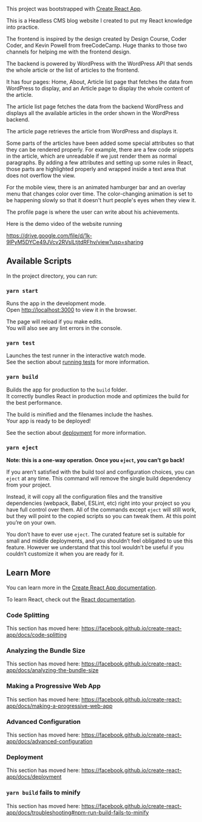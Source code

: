 This project was bootstrapped with [Create React App](https://github.com/facebook/create-react-app).

This is a Headless CMS blog website I created to put my React knowledge into practice.

The frontend is inspired by the design created by Design Course, Coder Coder, and Kevin Powell from freeCodeCamp. Huge thanks to those two channels for helping me with the frontend design.

The backend is powered by WordPress with the WordPress API that sends the whole article or the list of articles to the frontend.

It has four pages: Home, About,  Article list page that fetches the data from WordPress to display, and an Article page to display the whole content of the article.

The article list page fetches the data from the backend WordPress and displays all the available articles in the order shown in the WordPress backend.

The article page retrieves the article from WordPress and displays it.

Some parts of the articles have been added some special attributes so that they can be rendered properly. For example, there are a few code snippets in the article, which are unreadable if we just render them as normal paragraphs. By adding a few attributes and setting up some rules in React, those parts are highlighted properly and wrapped inside a text area that does not overflow the view.

For the mobile view, there is an animated hamburger bar and an overlay menu that changes color over time. The color-changing animation is set to be happening slowly so that it doesn't hurt people's eyes when they view it.

The profile page is where the user can write about his achievements.

Here is the demo video of the website running

https://drive.google.com/file/d/1k-9lPyM5DYCe49JVcv2RVslLtjtdRFhv/view?usp=sharing



## Available Scripts

In the project directory, you can run:

### `yarn start`

Runs the app in the development mode.<br />
Open [http://localhost:3000](http://localhost:3000) to view it in the browser.

The page will reload if you make edits.<br />
You will also see any lint errors in the console.

### `yarn test`

Launches the test runner in the interactive watch mode.<br />
See the section about [running tests](https://facebook.github.io/create-react-app/docs/running-tests) for more information.

### `yarn build`

Builds the app for production to the `build` folder.<br />
It correctly bundles React in production mode and optimizes the build for the best performance.

The build is minified and the filenames include the hashes.<br />
Your app is ready to be deployed!

See the section about [deployment](https://facebook.github.io/create-react-app/docs/deployment) for more information.

### `yarn eject`

**Note: this is a one-way operation. Once you `eject`, you can’t go back!**

If you aren’t satisfied with the build tool and configuration choices, you can `eject` at any time. This command will remove the single build dependency from your project.

Instead, it will copy all the configuration files and the transitive dependencies (webpack, Babel, ESLint, etc) right into your project so you have full control over them. All of the commands except `eject` will still work, but they will point to the copied scripts so you can tweak them. At this point you’re on your own.

You don’t have to ever use `eject`. The curated feature set is suitable for small and middle deployments, and you shouldn’t feel obligated to use this feature. However we understand that this tool wouldn’t be useful if you couldn’t customize it when you are ready for it.

## Learn More

You can learn more in the [Create React App documentation](https://facebook.github.io/create-react-app/docs/getting-started).

To learn React, check out the [React documentation](https://reactjs.org/).

### Code Splitting

This section has moved here: https://facebook.github.io/create-react-app/docs/code-splitting

### Analyzing the Bundle Size

This section has moved here: https://facebook.github.io/create-react-app/docs/analyzing-the-bundle-size

### Making a Progressive Web App

This section has moved here: https://facebook.github.io/create-react-app/docs/making-a-progressive-web-app

### Advanced Configuration

This section has moved here: https://facebook.github.io/create-react-app/docs/advanced-configuration

### Deployment

This section has moved here: https://facebook.github.io/create-react-app/docs/deployment

### `yarn build` fails to minify

This section has moved here: https://facebook.github.io/create-react-app/docs/troubleshooting#npm-run-build-fails-to-minify
